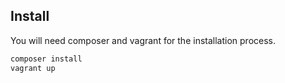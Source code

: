 
## Install

You will need composer and vagrant for the installation process.

````bash
composer install
vagrant up
````

